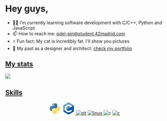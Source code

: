 # Hey guys,

<!--
**paudpr/paudpr** is a ✨ _special_ ✨ repository because its `README.md` (this file) appears on your GitHub profile.

Here are some ideas to get you started:

- 🔭 I’m currently working on ...
- 🌱 I’m currently learning ...
- 👯 I’m looking to collaborate on ...
- 🤔 I’m looking for help with ...
- 💬 Ask me about ...
- 📫 How to reach me: ...
- 😄 Pronouns: ...
- ⚡ Fun fact: ...

-->
- 👩‍💻 I’m currently learning software development with C/C++, Python and JavaScript
- 📫 How to reach me: pdel-pin@student.42madrid.com
- ⚡ Fun fact: My cat is incredibly fat. I'll show you pictures
-  📜 My past as a designer and architect: <a href="https://paudpr.github.io/paudpr.github.io-portfolio/index.html" target="_blank" >check my portfolio

 
  
  ## My stats
<!-- <a href="https://github.com/JaeSeoKim/badge42"><img src="https://badge42.vercel.app/api/v2/cl6z6uc5o00160gmmkqt8wruc/stats?cursusId=21&coalitionId=66" alt="dlerma-c's 42 stats" /></a> -->

<div>
   <!--  <img src="https://github-readme-stats.vercel.app/api?username=paudpr&count_private=true&show_icons=true&theme=dark"> -->
    <img src="https://github-readme-stats.vercel.app/api/top-langs/?username=paudpr&layout=compact&exclude_repo=ft_server&langs_count=13&theme=dark"/>
</div>

  
  
  ## Skills
<p align="center">
    <a href="https://www.python.org" target="_blank"><img src="https://raw.githubusercontent.com/devicons/devicon/master/icons/python/python-original.svg" alt="python" width="40" height="40" /></a>
  <a href="https://www.cprogramming.com/" target="_blank"> <img src="https://raw.githubusercontent.com/devicons/devicon/master/icons/c/c-original.svg" alt="c" width="40" height="40"/> </a>
  <!--<a href="https://cplusplus.com/" target="_blank"><img src="https://raw.githubusercontent.com/jmnote/z-icons/master/svg/cpp.svg" alt="cpp" width="40" height="40" /></a> -->
  <a href="https://git-scm.com/" target="_blank"><img src="https://www.vectorlogo.zone/logos/git-scm/git-scm-icon.svg" alt="git" width="40" height="40" /></a>
  <a href="https://www.gnu.org/savannah-checkouts/gnu/bash/manual/bash.html" target="_blank"> <img src="https://bashlogo.com/img/symbol/png/full_colored_light.png" alt="linux" width="40" height="40"/> </a>
   <a target="_blank"> <img src="https://www.freepnglogos.com/uploads/html5-logo-png/html5-logo-html-logo-0.png" alt="c" width="40" height="40"/> </a>
  <a href="https://www.javascript.com" target="_blank"> <img src="https://www.freepnglogos.com/uploads/javascript-png/javascript-vector-logo-yellow-png-transparent-javascript-vector-12.png" alt="c" width="40" height="40"/> </a>
   
  
  </p>
  
  
  
  

